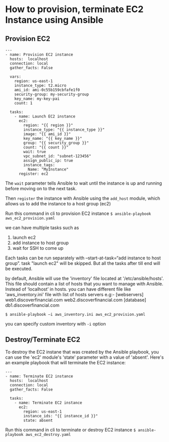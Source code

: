 # How to provision, terminate EC2 Instance using Ansible

## Provision EC2

~~~
---
- name: Provision EC2 instance
  hosts:  localhost
  connection: local
  gather_facts: False

  vars:
    region: us-east-1
    instance_type: t2.micro
    ami_id: ami-0c55b159cbfafe1f0
    security-group: my-security-group
    key_name: my-key-pai
    count: 1

  tasks:
    - name: Launch EC2 instance
      ec2:
        region: "{{ region }}"
        instance_type: "{{ instance_type }}"
        image: "{{ ami_id }}"
        key_name: "{{ key_name }}"
        group: "{{ security_group }}"
        count: "{{ count }}"
        wait: true
        vpc_subnet_id: "subnet-123456"
        assign_public_ip: true
        instance_tags:
          Name: "MyInstance"
      register: ec2
~~~


The `wait` parameter tells Ansible to wait until the instance is up and running before moving on to the next task.

Then `register` the instance with Ansible using the `add_host` module, which allows us to add the instance to a host group (ec2)

Run this command in cli to provision EC2 instance
``` $ ansible-playbook aws_ec2_provision.yaml ```

we can have multiple tasks such as 
  1. launch ec2 
  2. add instance to host group
  3. wait for SSH to come up

Each tasks can be run separately with –start-at-task=“add instance to host group”.  task "launch ec2" will be skipped. But all the tasks after till end will be executed. 


by default, Ansible will use the 'inventory' file located at '/etc/ansible/hosts'. This file should contain a list of hosts that you want to manage with Ansible. 
Instead of ‘localhost’ in hosts. you can have different file like 'aws_inventory.ini' file with list of hosts servers
e.g:-
[webservers]
web1.discoverfinancial.com
web2.discoverfinancial.com
[database]
db1.discoverfinancial.com

```$ ansible-playbook –i aws_inventory.ini aws_ec2_provision.yaml```

you can specify custom inventory with `-i` option 

## Destroy/Terminate EC2
To destroy the EC2 instane that was created by the Ansible playbook, you can use the 'ec2' module's 'state' parameter with a value of 'absent'.
Here's an example playbook that will terminate the EC2 instance:
~~~
---
- name: Terminate EC2 instance
  hosts:  localhost
  connection: local
  gather_facts: False

  tasks:
    - name: Terminate EC2 instance
      ec2:
        region: us-east-1
        instance_ids: "{{ instance_id }}"
        state: absent

~~~

Run this command in cli to terminate or destroy EC2 instance
``` $ ansible-playbook aws_ec2_destroy.yaml ```

